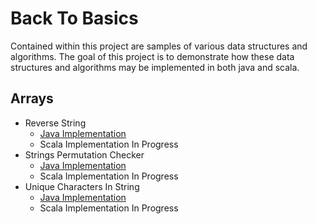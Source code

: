 Back To Basics
============

Contained within this project are samples of various data structures and algorithms.  The goal of this project is to demonstrate how these data structures and algorithms may be implemented in both java and scala.

Arrays
------
- Reverse String
  - [Java Implementation](../master/src/main/java/com/gagnechris/arrays/ReverseString.java)
  - Scala Implementation In Progress
- Strings Permutation Checker
  - [Java Implementation](../master/src/main/java/com/gagnechris/arrays/StringsPermutationChecker.java)
  - Scala Implementation In Progress
- Unique Characters In String
  - [Java Implementation](../master/src/main/java/com/gagnechris/arrays/UniqueCharactersInString.java)
  - Scala Implementation In Progress

